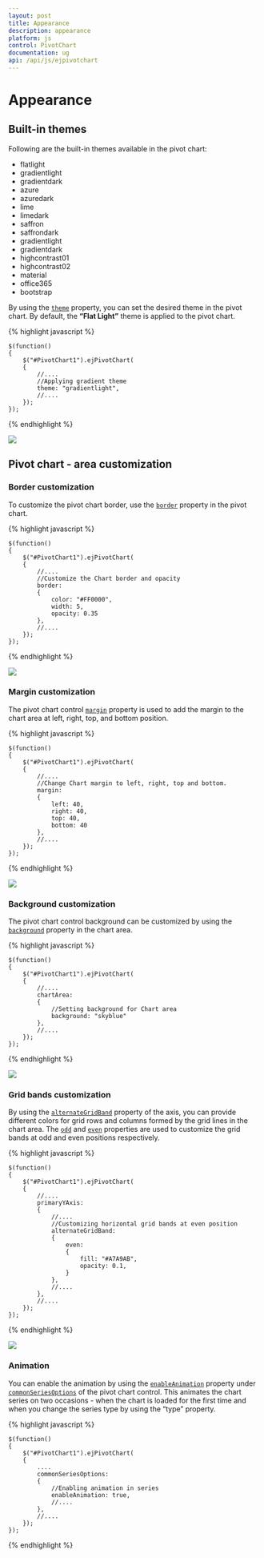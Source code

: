 ```yaml
---
layout: post
title: Appearance
description: appearance
platform: js
control: PivotChart
documentation: ug
api: /api/js/ejpivotchart
---
```


# Appearance

## Built-in themes

Following are the built-in themes available in the pivot chart:

* flatlight
* gradientlight
* gradientdark
* azure
* azuredark
* lime
* limedark
* saffron
* saffrondark
* gradientlight
* gradientdark
* highcontrast01
* highcontrast02
* material
* office365
* bootstrap


By using the [`theme`](/api/js/ejchart#members:theme) property, you can set the desired theme in the pivot chart. By default, the **“Flat Light”** theme is applied to the pivot chart.

{% highlight javascript %}

    $(function()
    {
        $("#PivotChart1").ejPivotChart(
        {
            //....
            //Applying gradient theme
            theme: "gradientlight",
            //....
        });
    });
{% endhighlight %}

![](Appearance_images/BuiltInThemes.png)

## Pivot chart - area customization

### Border customization
To customize the pivot chart border, use the [`border`](/api/js/ejchart#members:border) property in the pivot chart.

{% highlight javascript %}

    $(function()
    {
        $("#PivotChart1").ejPivotChart(
        {
            //....
            //Customize the Chart border and opacity
            border:
            {
                color: "#FF0000",
                width: 5,
                opacity: 0.35
            },
            //....
        });
    });
{% endhighlight %}

![](Appearance_images/BorderCustomization.png)

### Margin customization
The pivot chart control [`margin`](/api/js/ejchart#members:margin) property is used to add the margin to the chart area at left, right, top, and bottom position.

{% highlight javascript %}

    $(function()
    {
        $("#PivotChart1").ejPivotChart(
        {
            //....
            //Change Chart margin to left, right, top and bottom.
            margin:
            {
                left: 40,
                right: 40,
                top: 40,
                bottom: 40
            },
            //....
        });
    });
{% endhighlight %}

![](Appearance_images/MarginCustomization.png)

### Background customization
The pivot chart control background can be customized by using the [`background`](/api/js/ejchart#members:chartarea-background) property in the chart area.

{% highlight javascript %}

    $(function()
    {
        $("#PivotChart1").ejPivotChart(
        {
            //....
            chartArea:
            {
                //Setting background for Chart area
                background: "skyblue"
            },
            //....
        });
    });
{% endhighlight %}

![](Appearance_images/BackgroundCustomization.png)

### Grid bands customization
By using the [`alternateGridBand`](/api/js/ejchart#members:primaryxaxis-alternategridband) property of the axis, you can provide different colors for grid rows and columns formed by the grid lines in the chart area. The [`odd`](/api/js/ejchart#members:primaryyaxis-alternategridband-odd) and [`even`](/api/js/ejchart#members:primaryyaxis-alternategridband-even) properties are used to customize the grid bands at odd and even positions respectively.

{% highlight javascript %}

    $(function()
    {
        $("#PivotChart1").ejPivotChart(
        {
            //....
            primaryYAxis:
            {
                //....
                //Customizing horizontal grid bands at even position
                alternateGridBand:
                {
                    even:
                    {
                        fill: "#A7A9AB",
                        opacity: 0.1,
                    }
                },
                //....
            },
            //....
        });
    });
{% endhighlight %}

![](Appearance_images/GridBandsCustomization.png)

### Animation
You can enable the animation by using the [`enableAnimation`](/api/js/ejchart#members:commonseriesoptions-enableanimation) property under [`commonSeriesOptions`](/api/js/ejchart#members:commonseriesoptions) of the pivot chart control. This animates the chart series on two occasions - when the chart is loaded for the first time and when you change the series type by using the “type” property.

{% highlight javascript %}

    $(function()
    {
        $("#PivotChart1").ejPivotChart(
        {
            ....
            commonSeriesOptions:
            {
                //Enabling animation in series
                enableAnimation: true,
                //....
            },
            //....
        });
    });
{% endhighlight %}
